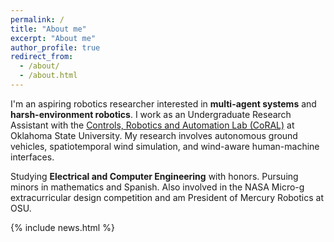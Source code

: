 ```yaml
---
permalink: /
title: "About me"
excerpt: "About me"
author_profile: true
redirect_from: 
  - /about/
  - /about.html
---
```


I'm an aspiring robotics researcher interested in **multi-agent systems** and **harsh-environment robotics**. I work as an Undergraduate Research Assistant with the [Controls, Robotics and Automation Lab (CoRAL)](https://sites.google.com/view/osu-coral/home) at Oklahoma State University. My research involves autonomous ground vehicles, spatiotemporal wind simulation, and wind-aware human-machine interfaces.

Studying **Electrical and Computer Engineering** with honors. Pursuing minors in mathematics and Spanish. Also involved in the NASA Micro-g extracurricular design competition and am President of Mercury Robotics at OSU.

{% include news.html %}